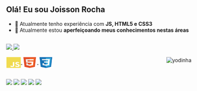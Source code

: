 ## Olá! Eu sou Joisson Rocha

- 🔭 Atualmente tenho experiência com **JS, HTML5 e CSS3**
- 🌱 Atualmente estou <!-- aprendendo --> **aperfeiçoando meus conhecimentos nestas áreas**

##
<!-- outro efeito -> midnight-purple -->
<div>
  <a href="https://github.com/strattegia1324">
  <img height="150em" src="https://github-readme-stats.vercel.app/api?username=strattegia1324&theme=midnight-purple"/>
  <img height="150em" src="https://github-readme-stats.vercel.app/api/top-langs/?username=strattegia1324&layout=compact&langs_count=7&theme=midnight-purple"/>
</div>
<div style="display: inline_block"><br>
  <img align="center" alt="Js" height="30" width="40" src="https://raw.githubusercontent.com/devicons/devicon/master/icons/javascript/javascript-plain.svg">
  <img align="center" alt="HTML" height="30" width="40" src="https://raw.githubusercontent.com/devicons/devicon/master/icons/html5/html5-original.svg">
  <img align="center" alt="CSS" height="30" width="40" src="https://raw.githubusercontent.com/devicons/devicon/master/icons/css3/css3-original.svg">
  <img align="right" alt="yodinha" src="https://media.discordapp.net/attachments/861650276519641109/879132176053051472/baby-yoda_1.gif">
</div>
  
  ##
  
<div> 
  <a href="https://www.youtube.com/channel/UC3qHjAC0RZx_ZjShz_hoX6Q" target="_blank"><img src="https://img.shields.io/badge/YouTube-FF0000?style=for-the-badge&logo=youtube&logoColor=white" target="_blank"></a>
  <a href = "mailto:strattegiadev@gmail.com"><img src="https://img.shields.io/badge/-Gmail-C72F23?style=for-the-badge&logo=gmail&logoColor=white" target="_blank"></a>
  <a href = "https://instagram.com/strattegia0704"><img src="https://img.shields.io/badge/Instagram-CD3284?style=for-the-badge&logo=instagram&logoColor=white" target="_blank"></a> 
  <a href = "https://twitter.com/strattegia0704"><img src="https://img.shields.io/badge/Twitter-1DA1F3?style=for-the-badge&logo=twitter&logoColor=white" target="_blank"></a>
  <a href = "https://www.linkedin.com/in/joisson-victor-brand%C3%A3o-rocha-7515b8229/"><img src="https://img.shields.io/badge/Linkedin-00669C?style=for-the-badge&logo=linkedin&logoColor=white" target="_blank"></a>
</div>
